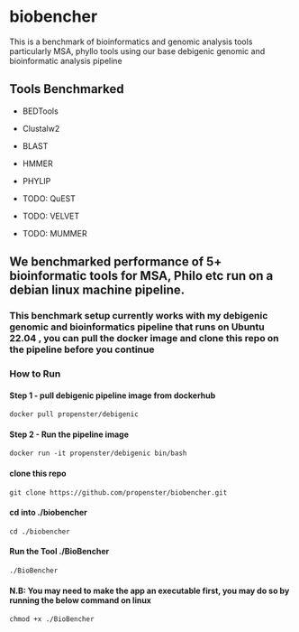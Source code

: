 # biobencher
This is a benchmark of bioinformatics and genomic analysis tools particularly MSA, phyllo tools using our base debigenic genomic and bioinformatic analysis pipeline

## Tools Benchmarked 
* BEDTools
* Clustalw2
* BLAST
* HMMER
* PHYLIP

* TODO: QuEST
* TODO: VELVET
* TODO: MUMMER

## We benchmarked performance of 5+ bioinformatic tools for MSA, Philo etc run on a debian linux machine pipeline.

### This benchmark setup currently works with my debigenic genomic and bioinformatics pipeline that runs on Ubuntu 22.04 , you can pull the docker image and clone this repo on the pipeline before you continue 

### How to Run

#### Step 1 - pull debigenic pipeline image from dockerhub
```
docker pull propenster/debigenic
```

#### Step 2 - Run the pipeline image
```
docker run -it propenster/debigenic bin/bash
```

#### clone this repo
```
git clone https://github.com/propenster/biobencher.git
```

#### cd into ./biobencher
```
cd ./biobencher
```

#### Run the Tool ./BioBencher
```
./BioBencher
```

#### N.B: You may need to make the app an executable first, you may do so by running the below command on linux
```
chmod +x ./BioBencher
```




